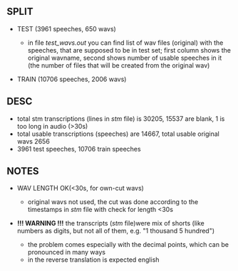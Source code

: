 ## SPLIT

-   TEST (3961 speeches, 650 wavs)

    -   in file _test_wavs.out_ you can find list of wav files (original) with the speeches, that are supposed to be in test set; first column shows the original wavname, second shows number of usable speeches in it (the number of files that will be created from the original wav)

-   TRAIN (10706 speeches, 2006 wavs)

## DESC

-   total stm transcriptions (lines in _stm_ file) is 30205, 15537 are blank, 1 is too long in audio (>30s)
-   total usable transcriptions (speeches) are 14667, total usable original wavs 2656
-   3961 test speeches, 10706 train speeches

## NOTES

-   WAV LENGTH OK(<30s, for own-cut wavs)

    -   original wavs not used, the cut was done according to the timestamps in _stm_ file with check for length <30s

-   **!!! WARNING !!!** the transcripts (_stm_ file)were mix of shorts (like numbers as digits, but not all of them, e.g. "1 thousand 5 hundred")

    -   the problem comes especially with the decimal points, which can be pronounced in many ways
    -   in the reverse translation is expected english
